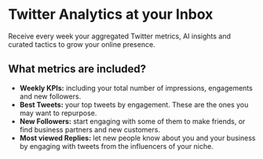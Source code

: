 # Twitter Analytics at your Inbox

Receive every week your aggregated Twitter metrics, AI insights and curated tactics to grow your online presence.

## What metrics are included?
* **Weekly KPIs:** including your total number of impressions, engagements and new followers.
* **Best Tweets:** your top tweets by engagement. These are the ones you may want to repurpose.
* **New Followers:** start engaging with some of them to make friends, or find business partners and new customers.
* **Most viewed Replies:** let new people know about you and your business by engaging with tweets from the influencers of your niche.

